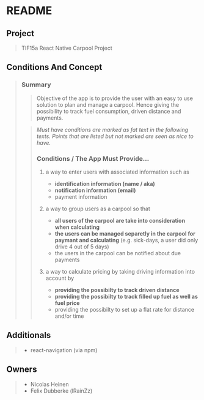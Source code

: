 # README #

## Project ##
>
> TIF15a React Native Carpool Project
>

## Conditions And Concept ##
>
> ### Summary ###
>> Objective of the app is to provide the user with an easy to use
>> solution to plan and manage a carpool. Hence giving the possibility
>> to track fuel consumption, driven distance and payments.
>
>
>> *Must have conditions are marked as fat text in the following texts.*
>> *Points that are listed but not marked are seen as nice to have.*
>> ### Conditions / The App Must Provide... ###
>>
>> 1. a way to enter users with associated information such as
>>    * **identification information (name / aka)**
>>    * **notification information (email)**
>>    * payment information
>> 
>> 1. a way to group users as a carpool so that
>>    * **all users of the carpool are take into consideration when calculating**
>>    * **the users can be managed separetly in the carpool for paymant and calculating** (e.g. sick-days, a user did only drive 4 out of 5 days)
>>    * the users in the carpool can be notified about due payments
>>
>> 1. a way to calculate pricing by taking driving information into account by
>>    * **providing the possibilty to track driven distance**
>>    * **providing the possibilty to track filled up fuel as well as fuel price**
>>    * providing the possibilty to set up a flat rate for distance and/or time
>> 
>> 



## Additionals ##
>
> * react-navigation (via npm) 
>

## Owners ##
>
> * Nicolas Heinen
> * Felix Dubberke (lRainZz)
>